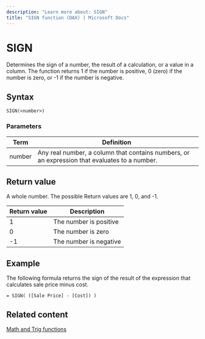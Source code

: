```yaml
---
description: "Learn more about: SIGN"
title: "SIGN function (DAX) | Microsoft Docs"
---
```

# SIGN

Determines the sign of a number, the result of a calculation, or a value in a column. The function returns 1 if the number is positive, 0 (zero) if the number is zero, or -1 if the number is negative.  
  
## Syntax  
  
```dax
SIGN(<number>)  
```
  
### Parameters  
  
|Term|Definition|  
|--------|--------------|  
|number|Any real number, a column that contains numbers, or an expression that evaluates to a number.|  
  
## Return value

A whole number. The possible Return values are 1, 0, and -1.  
  
|Return value|Description|  
|----------------|---------------|  
|1|The number is positive|  
|0|The number is zero|  
|-1|The number is negative|  
  
## Example

The following formula returns the sign of the result of the expression that calculates sale price minus cost.  
  
```dax
= SIGN( ([Sale Price] - [Cost]) )  
```
  
## Related content

[Math and Trig functions](math-and-trig-functions-dax.md)  
